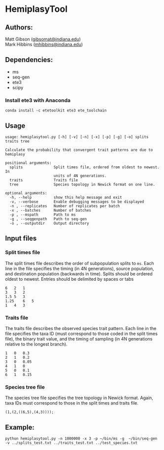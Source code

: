# HemiplasyTool

## Authors:
Matt Gibson (gibsomat@indiana.edu)  
Mark Hibbins (mhibbins@indiana.edu)

## Dependencies:
* ms  
* seq-gen  
* ete3 
* scipy

### Install ete3 with Anaconda
```
conda install -c etetoolkit ete3 ete_toolchain
```

## Usage
```
usage: hemiplasytool.py [-h] [-v] [-n] [-x] [-p] [-g] [-o] splits traits tree

Calculate the probability that convergent trait patterns are due to hemiplasy

positional arguments:
  splits              Split times file, ordered from oldest to newest. In
                      units of 4N generations.
  traits              Traits file
  tree                Species topology in Newick format on one line.

optional arguments:
  -h, --help          show this help message and exit
  -v, --verbose       Enable debugging messages to be displayed
  -n , --replicates   Number of replicates per batch
  -x , --batches      Number of batches
  -p , --mspath       Path to ms
  -g , --seqgenpath   Path to seq-gen
  -o , --outputdir    Output directory
```

## Input files

### Split times file

The split times file describes the order of subpopulation splits to `ms`. Each line in the file specifies the timing (in 4N generations), source population, and destination population (backwards in time). Splits should be ordered oldest to newest. Entries should be delimited by spaces or tabs

```
6   2   1
3   3   2
1.5 5   3
1.25    6   5
1   4   3
```

### Traits file

The traits file describes the observed species trait pattern. Each line in the file specifies the taxa ID (must correspond to those coded in the split times file), the binary trait value, and the timing of sampling (in 4N generations relative to the longest branch).

```
1   0   0.3
2   1   0.2
3   0   0.05
4   1   0
5   0   0.1
6   1   0.15
```

### Species tree file

The species tree file specifies the tree topology in Newick format. Again, taxa IDs must correspond to those in the split times and traits file.

```
(1,(2,((6,5),(4,3))));
```


## Example:
```
python hemiplasytool.py -n 1000000 -x 3 -p ~/bin/ms -g  ~/bin/seq-gen -v ../splits_test.txt ../traits_test.txt ../test_species.txt
```
